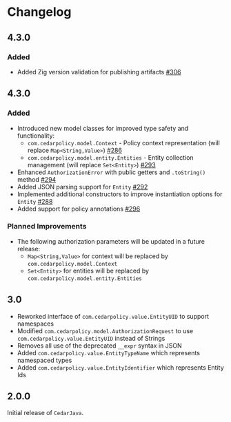 # Changelog

## 4.3.0
### Added
* Added Zig version validation for publishing artifacts [#306](https://github.com/cedar-policy/cedar-java/pull/306)

## 4.3.0
### Added
* Introduced new model classes for improved type safety and functionality:
  * `com.cedarpolicy.model.Context` - Policy context representation (will replace `Map<String,Value>`) [#286](https://github.com/cedar-policy/cedar-java/pull/286)
  * `com.cedarpolicy.model.entity.Entities` - Entity collection management (will replace `Set<Entity>`) [#293](https://github.com/cedar-policy/cedar-java/pull/293)
* Enhanced `AuthorizationError` with public getters and `.toString()` method [#294](https://github.com/cedar-policy/cedar-java/pull/294)
* Added JSON parsing support for `Entity` [#292](https://github.com/cedar-policy/cedar-java/pull/292)
* Implemented additional constructors to improve instantiation options for `Entity` [#288](https://github.com/cedar-policy/cedar-java/pull/288)
* Added support for policy annotations [#296](https://github.com/cedar-policy/cedar-java/pull/296)

### Planned Improvements
* The following authorization parameters will be updated in a future release:
  * `Map<String,Value>` for context will be replaced by `com.cedarpolicy.model.Context`
  * `Set<Entity>` for entities will be replaced by `com.cedarpolicy.model.entity.Entities`

## 3.0

* Reworked interface of `com.cedarpolicy.value.EntityUID` to support namespaces
* Modified `com.cedarpolicy.model.AuthorizationRequest` to use `com.cedarpolicy.value.EntityUID` instead of Strings
* Removes all use of the deprecated `__expr` syntax in JSON
* Added `com.cedarpolicy.value.EntityTypeName` which represents namespaced types
* Added `com.cedarpolicy.value.EntityIdentifier` which represents Entity Ids

## 2.0.0

Initial release of `CedarJava`.
